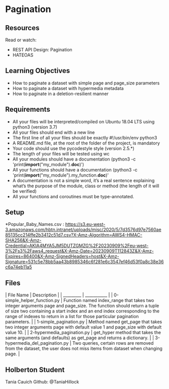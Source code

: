 # Pagination
## Resources
Read or watch:
* REST API Design: Pagination
* HATEOAS

## Learning Objectives
* How to paginate a dataset with simple page and page_size parameters
* How to paginate a dataset with hypermedia metadata
* How to paginate in a deletion-resilient manner

## Requirements
* All your files will be interpreted/compiled on Ubuntu 18.04 LTS using python3 (version 3.7)
* All your files should end with a new line
* The first line of all your files should be exactly #!/usr/bin/env python3
* A README.md file, at the root of the folder of the project, is mandatory
* Your code should use the pycodestyle style (version 2.5.*)
* The length of your files will be tested using wc
* All your modules should have a documentation (python3 -c 'print(__import__("my_module").__doc__)')
* All your functions should have a documentation (python3 -c 'print(__import__("my_module").my_function.__doc__)'
* A documentation is not a simple word, it’s a real sentence explaining what’s the purpose of the module, class or method (the length of it will be verified)
* All your functions and coroutines must be type-annotated.

## Setup
 *Popular_Baby_Names.csv : https://s3.eu-west-3.amazonaws.com/hbtn.intranet/uploads/misc/2020/5/7d3576d97e7560ae85135cc214ffe2b3412c51d7.csv?X-Amz-Algorithm=AWS4-HMAC-SHA256&X-Amz-Credential=AKIA4MYA5JM5DUTZGMZG%2F20230909%2Feu-west-3%2Fs3%2Faws4_request&X-Amz-Date=20230909T112843Z&X-Amz-Expires=86400&X-Amz-SignedHeaders=host&X-Amz-Signature=531c5e78bb5aa43b8985346c6f281e6c3547ef46d53f0a8c38e36c6a74eb11a5

## Files

| File Name | Description |
| _________ | ___________ |
| 0-simple_helper_function.py | Function named index_range that takes two integer arguments page and page_size. The function should return a tuple of size two containing a start index and an end index corresponding to the range of indexes to return in a list for those particular pagination parameters. |
| 1-simple_pagination.py |  Method named get_page that takes two integer arguments page with default value 1 and page_size with default value 10. |
| 2-hypermedia_pagination.py | get_hyper method that takes the same arguments (and defaults) as get_page and returns a dictionary. |
| 3-hypermedia_del_pagination.py |  Two queries, certain rows are removed from the dataset, the user does not miss items from dataset when changing page. |

## Holberton Student

Tania Cauich
Github: @TaniaHillock
